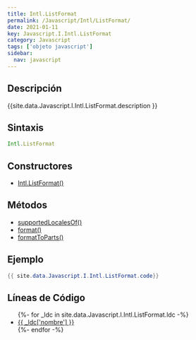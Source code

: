 ```yaml
---
title: Intl.ListFormat
permalink: /Javascript/Intl/ListFormat/
date: 2021-01-11
key: Javascript.I.Intl.ListFormat
category: Javascript
tags: ['objeto javascript']
sidebar: 
  nav: javascript
---
```


## Descripción
{{site.data.Javascript.I.Intl.ListFormat.description }}

## Sintaxis
~~~javascript
Intl.ListFormat
~~~

## Constructores
* [Intl.ListFormat()](/Javascript/Intl/ListFormat/Intl/ListFormat/)

## Métodos
* [supportedLocalesOf()](/Javascript/Intl/ListFormat/supportedLocalesOf)
* [format()](/Javascript/Intl/ListFormat/format)
* [formatToParts()](/Javascript/Intl/ListFormat/formatToParts)

## Ejemplo
~~~java
{{ site.data.Javascript.I.Intl.ListFormat.code}}
~~~

## Líneas de Código
<ul>
{%- for _ldc in site.data.Javascript.I.Intl.ListFormat.ldc -%}
   <li>
       <a href="{{_ldc['url'] }}">{{ _ldc['nombre'] }}</a>
   </li>
{%- endfor -%}
</ul>
